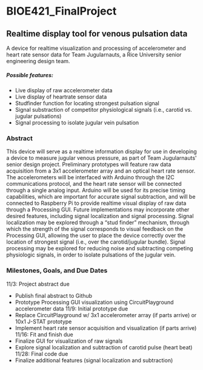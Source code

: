 # BIOE421_FinalProject
## Realtime display tool for venous pulsation data
A device for realtime visualization and processing of accelerometer and heart rate sensor data for Team Jugularnauts, 
a Rice University senior engineering design team.

##### Possible features:
- Live display of raw accelerometer data
- Live display of heartrate sensor data
- Studfinder function for locating strongest pulsation signal
- Signal substraction of competitor physiological signals (i.e., carotid vs. jugular pulsations)
- Signal processing to isolate jugular vein pulsation

### Abstract
This device will serve as a realtime information display for use in developing a device to measure jugular venous pressure,
as part of Team Jugularnauts' senior design project. Preliminary prototypes will feature raw data acquisition from a 3x1 accelerometer
array and an optical heart rate sensor. The accelerometers will be interfaced with Arduino through the I2C communications protocol, 
and the heart rate sensor will be connected through a single analog input. Arduino will be used for its precise timing capabilities,
which are important for accurate signal subtraction, and will be connected to Raspberry Pi to provide realtime visual display of raw data 
through a Processing GUI. Future implementations may incorporate other desired features, including signal localization and signal processing.
Signal localization may be explored through a “stud finder” mechanism, through which the strength of the signal corresponds to visual
feedback on the Processing GUI, allowing the user to place the device correctly over the location of strongest signal 
(i.e., over the carotid/jugular bundle). Signal processing may be explored for reducing noise and subtracting competing physiologic signals,
in order to isolate pulsations of the jugular vein.

### Milestones, Goals, and Due Dates
11/3: Project abstract due
- Publish final abstract to Github
- Prototype Processing GUI visualization using CircuitPlayground accelerometer data
11/9: Initial prototype due
- Replace CircuitPlayground w/ 3x1 accelerometer array (if parts arrive) or 10x1 J-STAT prototype
- Implement heart rate sensor acquisition and visualization (if parts arrive)
11/16: Fit and finish due
- Finalize GUI for visualization of raw signals
- Explore signal localization and subtraction of carotid pulse (heart beat)
11/28: Final code due
- Finalize additional features (signal localization and subtraction) 

